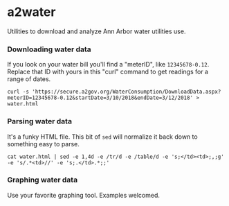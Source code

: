 # a2water

Utilities to download and analyze Ann Arbor water utilities use.

### Downloading water data

If you look on your water bill you'll find a "meterID", like
`12345678-0.12`. Replace that ID with yours in this "curl" command
to get readings for a range of dates.

```
curl -s 'https://secure.a2gov.org/WaterConsumption/DownloadData.aspx?meterID=12345678-0.12&startDate=3/10/2018&endDate=3/12/2018' > water.html
```

### Parsing water data

It's a funky HTML file. This bit of `sed` will normalize it
back down to something easy to parse.

```
cat water.html | sed -e 1,4d -e /tr/d -e /table/d -e 's;</td><td>;,;g' -e 's/.*<td>//' -e 's;.</td>.*;;'
```

### Graphing water data

Use your favorite graphing tool. Examples welcomed.
